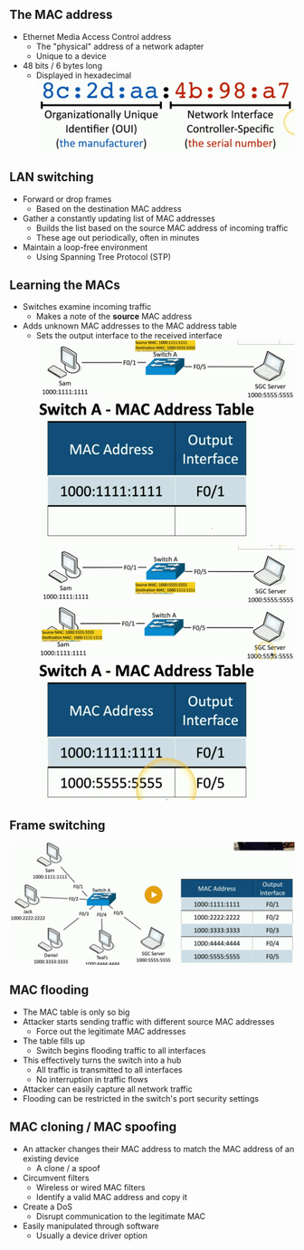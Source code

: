 ## The MAC address
- Ethernet Media Access Control address
	- The "physical" address of a network adapter
	- Unique to a device
- 48 bits / 6 bytes long
	- Displayed in hexadecimal
![](Images/Pasted%20image%2020231204224406.png)

## LAN switching
- Forward or drop frames
	- Based on the destination MAC address
- Gather a constantly updating list of MAC addresses
	- Builds the list based on the source MAC address of incoming traffic
	- These age out periodically, often in minutes
- Maintain a loop-free environment
	- Using Spanning Tree Protocol (STP)

## Learning the MACs
- Switches examine incoming traffic
	- Makes a note of the **source** MAC address
- Adds unknown MAC addresses to the MAC address table
	- Sets the output interface to the received interface
![](Images/Pasted%20image%2020231204224632.png)
![](Images/Pasted%20image%2020231204224641.png)
![](Images/Pasted%20image%2020231204224658.png)
![](Images/Pasted%20image%2020231204224710.png)
![](Images/Pasted%20image%2020231204224717.png)

## Frame switching
![](Images/Pasted%20image%2020231204224746.png)

## MAC flooding
- The MAC table is only so big
- Attacker starts sending traffic with different source MAC addresses
	- Force out the legitimate MAC addresses
- The table fills up
	- Switch begins flooding traffic to all interfaces
- This effectively turns the switch into a hub
	- All traffic is transmitted to all interfaces
	- No interruption in traffic flows
- Attacker can easily capture all network traffic
- Flooding can be restricted in the switch's port security settings

## MAC cloning / MAC spoofing
- An attacker changes their MAC address to match the MAC address of an existing device
	- A clone / a spoof
- Circumvent filters
	- Wireless or wired MAC filters
	- Identify a valid MAC address and copy it
- Create a DoS
	- Disrupt communication to the legitimate MAC
- Easily manipulated through software
	- Usually a device driver option

